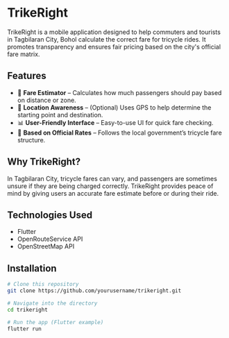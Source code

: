 # TrikeRight

TrikeRight is a mobile application designed to help commuters and tourists in Tagbilaran City, Bohol calculate the correct fare for tricycle rides. It promotes transparency and ensures fair pricing based on the city's official fare matrix.

## Features

- 🚖 **Fare Estimator** – Calculates how much passengers should pay based on distance or zone.
- 📍 **Location Awareness** – (Optional) Uses GPS to help determine the starting point and destination.
- 📊 **User-Friendly Interface** – Easy-to-use UI for quick fare checking.
- 🧾 **Based on Official Rates** – Follows the local government’s tricycle fare structure.

## Why TrikeRight?

In Tagbilaran City, tricycle fares can vary, and passengers are sometimes unsure if they are being charged correctly. TrikeRight provides peace of mind by giving users an accurate fare estimate before or during their ride.

## Technologies Used

- Flutter
- OpenRouteService API
- OpenStreetMap API

## Installation

```bash
# Clone this repository
git clone https://github.com/yourusername/trikeright.git

# Navigate into the directory
cd trikeright

# Run the app (Flutter example)
flutter run
```
